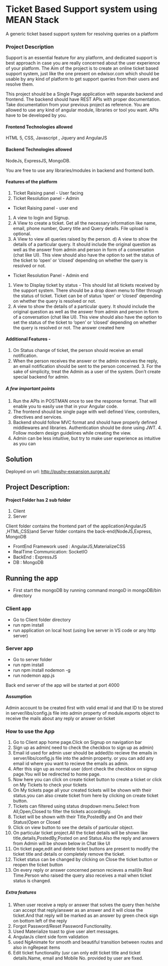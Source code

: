 # Ticket Based Support system using MEAN Stack
A generic ticket based support system for resolving queries on a platform 
 
### Project Description
  Support is an essential feature for any platform, and dedicated support is best approach in case you are really concerned about the     user experience of your platform.   The Aim of the project is to create an online ticket based support system, just like the one         present on edwisor.com which should be usable by any kind of platform to get support queries from their users and resolve them.  
 
  This project should be a Single Page application with separate backend and frontend. The backend should have REST APIs with proper       documentation. Take documentation from your previous project as reference.  You are allowed to use any kind of angular module,           libraries or tool you want. APIs have to be developed by you. 
 
#### Frontend Technologies allowed
  HTML 5, CSS, Javascript , Jquery and AngularJS 
 
#### Backend Technologies allowed
  NodeJs, ExpressJS, MongoDB.  
 
You are free to use any libraries/modules in backend and frontend both.  
 
 
#### Features of the platform  
 
1. Ticket Raising panel - User facing 
2. Ticket Resolution panel - Admin

- Ticket Raising panel - user end 

1. A view to login and Signup.
2. A View to create a ticket. Get all the necessary information like name, email, phone number, Query title and Query details. ​File upload is optional.
3. A View to view all queries raised by the person.  d) A view to show the details of a particular query. It should include the original question as well as the answer from admin and person in form of a conversation (chat like UI). This view should also have the option to set the status of the ticket to ‘open’ or ‘closed’ depending on whether the query is resolved or not.  
 
 
- Ticket Resolution Panel - Admin end 
1. View to Display ticket by status - This should list all tickets received by the support system. There should be a drop down menu to filter through the status of ticket. Ticket can be of status ‘open’ or ‘closed’ depending on whether the query is resolved or not.
2. A view to show the details of a particular query. It should include the original question as well as the answer from admin and person in form of a conversation (chat like UI). This view should also have the option to set the status of the ticket to ‘open’ or ‘closed’ depending on whether the query is resolved or not. The answer created here 
 
#### Additional Features -  
 
1. On Status change of ticket, the person should receive an email notification.
2. When the person receives the answer or the admin receives the reply, an email notification should be sent to the person concerned.  3. For the sake of simplicity, treat the Admin as a user of the system. Don’t create special backend for admin.  
 
##### A few important points
1. Run the APIs in POSTMAN once to see the response format. That will enable you to easily use that in your Angular code. 
2. The frontend should be single page with well defined View, controllers, directives and services. 
3. Backend should follow MVC format and should have properly defined middlewares and libraries. Authentication should be done using JWT.  4. Follow modern design guidelines while creating the view.  
5. Admin can be less intuitive, but try to make user experience as intuitive as you can 

## Solution
Deployed on url: http://pushy-expansion.surge.sh/

## Project Description:

#### Project Folder has 2 sub folder 
1. Client
2. Server

Client folder contains the frontend part of the application(AngularJS ,HTML,CSS)and Server folder contains the back-end(NodeJS,Express, MongoDB

* FrontEnd Framework used : AngularJS,MaterializeCSS
* RealTime Communication: SocketIO
* BackEnd : ExpressJS
* DB : MongoDB

## Running the app

* First start the mongoDB by  running command mongoD in mongoDB/bin directory

### Client app
* Go to Client folder directory
* run npm install
* run application on local host (using live server in VS code or any http server)

### Server app
* Go to server folder
* run npm install
* run npm install nodemon -g
* run nodemon app.js

Back end server of the app will be started at port 4000

#### Assumption
Admin account to be created first with valid email id and that ID to be stored in server/libs/config.js file into admin property of module.exports object to receive the mails about any reply or answer on ticket

### How to use the App

1. Go to Client app home page.Click on Signup on navigation bar
2. Sign up as admin( need to check the checkbox to sign up as admin)
3. Email id used for admin user should be added(to recieve the emails in server/libs/config.js file into the admin property.
or you can add any email id where you want to recieve the emails as admin.
4. After this  sign up as normal user (dont check the checkbox on signup page.You will be redirected to home page.
5. Now here you can click on create ticket button to create a ticket or click on My Tickets to check your tickets
6. On My tickets page all your created tickets will be shown with their status.you can also create ticket from here by clicking on create ticket button.
7. Tickets can filtered using status dropdown menu.Select from All,Open,Closed to filter the tickets accordingly.
8. Ticket will be shown with their Title,PostedBy and On and their Status(Open or Closed
9. Click on view button to see the details of particular object.
10. On particular ticket project.All the ticket details will be shown like title,details,PostedBy,Posted on and Status.Also the reply and answers from Admin will be shown below in Chat like UI
11. On ticket page,edit and delete ticket buttons are present to modify the ticket title and details or completely remove the ticket.
12. Ticket status can be changed by clicking on Close the ticket button or reopen the ticket button
13. On every reply or answer concerned person recieves a mail(In Real Time.Person who raised the query also receives a mail when ticket status is changed.

##### Extra features
1. When user receive a reply or answer that solves the query then he/she can accept that reply/answer as an answer and it will close the ticket.And that reply will be marked as an answer by green check sign on bottom left of the reply
2. Forgot Password/Reset Password Functionality.
3. Used Materialize toast to give user alert messages.
4. AngularJs client side form validation
5. used NgAnimate for smooth and beautiful transition between routes and also in ngRepeat items   
6. Edit ticket functionality (usr can only edit ticket title and ticket details.Name, email and Mobile No. provided by user are fixed.



